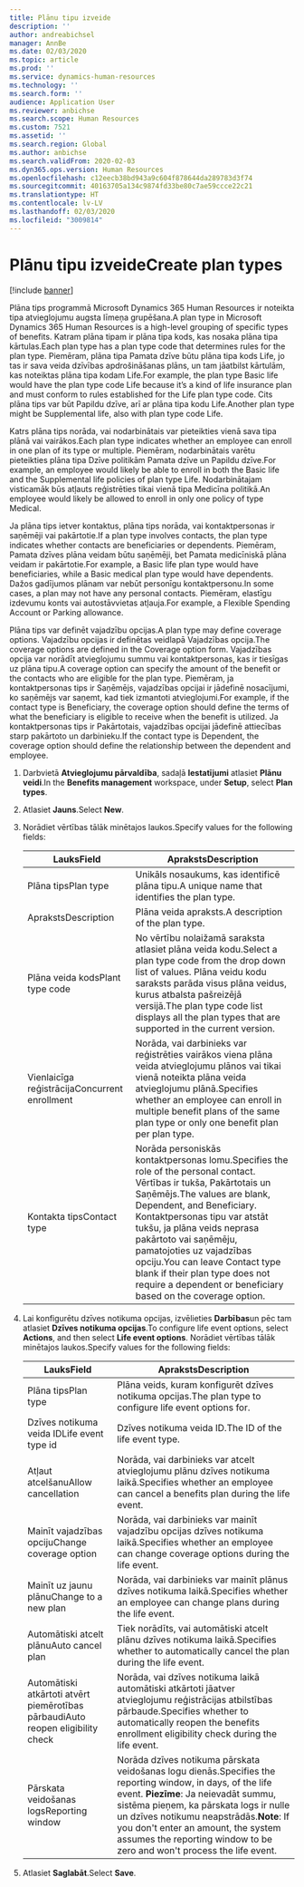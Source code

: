 ```yaml
---
title: Plānu tipu izveide
description: ''
author: andreabichsel
manager: AnnBe
ms.date: 02/03/2020
ms.topic: article
ms.prod: ''
ms.service: dynamics-human-resources
ms.technology: ''
ms.search.form: ''
audience: Application User
ms.reviewer: anbichse
ms.search.scope: Human Resources
ms.custom: 7521
ms.assetid: ''
ms.search.region: Global
ms.author: anbichse
ms.search.validFrom: 2020-02-03
ms.dyn365.ops.version: Human Resources
ms.openlocfilehash: c12eecb38bd943a9c604f878644da289783d3f74
ms.sourcegitcommit: 40163705a134c9874fd33be80c7ae59ccce22c21
ms.translationtype: HT
ms.contentlocale: lv-LV
ms.lasthandoff: 02/03/2020
ms.locfileid: "3009814"
---
```

# <a name="create-plan-types"></a><span data-ttu-id="0ffc9-102">Plānu tipu izveide</span><span class="sxs-lookup"><span data-stu-id="0ffc9-102">Create plan types</span></span>

[!include [banner](includes/preview-feature.md)]

<span data-ttu-id="0ffc9-103">Plāna tips programmā Microsoft Dynamics 365 Human Resources ir noteikta tipa atvieglojumu augsta līmeņa grupēšana.</span><span class="sxs-lookup"><span data-stu-id="0ffc9-103">A plan type in Microsoft Dynamics 365 Human Resources is a high-level grouping of specific types of benefits.</span></span> <span data-ttu-id="0ffc9-104">Katram plāna tipam ir plāna tipa kods, kas nosaka plāna tipa kārtulas.</span><span class="sxs-lookup"><span data-stu-id="0ffc9-104">Each plan type has a plan type code that determines rules for the plan type.</span></span> <span data-ttu-id="0ffc9-105">Piemēram, plāna tipa Pamata dzīve būtu plāna tipa kods Life, jo tas ir sava veida dzīvības apdrošināšanas plāns, un tam jāatbilst kārtulām, kas noteiktas plāna tipa kodam Life.</span><span class="sxs-lookup"><span data-stu-id="0ffc9-105">For example, the plan type Basic life would have the plan type code Life because it’s a kind of life insurance plan and must conform to rules established for the Life plan type code.</span></span> <span data-ttu-id="0ffc9-106">Cits plāna tips var būt Papildu dzīve, arī ar plāna tipa kodu Life.</span><span class="sxs-lookup"><span data-stu-id="0ffc9-106">Another plan type might be Supplemental life, also with plan type code Life.</span></span>

<span data-ttu-id="0ffc9-107">Katrs plāna tips norāda, vai nodarbinātais var pieteikties vienā sava tipa plānā vai vairākos.</span><span class="sxs-lookup"><span data-stu-id="0ffc9-107">Each plan type indicates whether an employee can enroll in one plan of its type or multiple.</span></span> <span data-ttu-id="0ffc9-108">Piemēram, nodarbinātais varētu pieteikties plāna tipa Dzīve politikām Pamata dzīve un Papildu dzīve.</span><span class="sxs-lookup"><span data-stu-id="0ffc9-108">For example, an employee would likely be able to enroll in both the Basic life and the Supplemental life policies of plan type Life.</span></span> <span data-ttu-id="0ffc9-109">Nodarbinātajam visticamāk būs atļauts reģistrēties tikai vienā tipa Medicīna politikā.</span><span class="sxs-lookup"><span data-stu-id="0ffc9-109">An employee would likely be allowed to enroll in only one policy of type Medical.</span></span>

<span data-ttu-id="0ffc9-110">Ja plāna tips ietver kontaktus, plāna tips norāda, vai kontaktpersonas ir saņēmēji vai pakārtotie.</span><span class="sxs-lookup"><span data-stu-id="0ffc9-110">If a plan type involves contacts, the plan type indicates whether contacts are beneficiaries or dependents.</span></span> <span data-ttu-id="0ffc9-111">Piemēram, Pamata dzīves plāna veidam būtu saņēmēji, bet Pamata medicīniskā plāna veidam ir pakārtotie.</span><span class="sxs-lookup"><span data-stu-id="0ffc9-111">For example, a Basic life plan type would have beneficiaries, while a Basic medical plan type would have dependents.</span></span> <span data-ttu-id="0ffc9-112">Dažos gadījumos plānam var nebūt personīgu kontaktpersonu.</span><span class="sxs-lookup"><span data-stu-id="0ffc9-112">In some cases, a plan may not have any personal contacts.</span></span> <span data-ttu-id="0ffc9-113">Piemēram, elastīgu izdevumu konts vai autostāvvietas atļauja.</span><span class="sxs-lookup"><span data-stu-id="0ffc9-113">For example, a Flexible Spending Account or Parking allowance.</span></span>

<span data-ttu-id="0ffc9-114">Plāna tips var definēt vajadzību opcijas.</span><span class="sxs-lookup"><span data-stu-id="0ffc9-114">A plan type may define coverage options.</span></span> <span data-ttu-id="0ffc9-115">Vajadzību opcijas ir definētas veidlapā Vajadzības opcija.</span><span class="sxs-lookup"><span data-stu-id="0ffc9-115">The coverage options are defined in the Coverage option form.</span></span> <span data-ttu-id="0ffc9-116">Vajadzības opcija var norādīt atvieglojumu summu vai kontaktpersonas, kas ir tiesīgas uz plāna tipu.</span><span class="sxs-lookup"><span data-stu-id="0ffc9-116">A coverage option can specify the amount of the benefit or the contacts who are eligible for the plan type.</span></span> <span data-ttu-id="0ffc9-117">Piemēram, ja kontaktpersonas tips ir Saņēmējs, vajadzības opcijai ir jādefinē nosacījumi, ko saņēmējs var saņemt, kad tiek izmantoti atvieglojumi.</span><span class="sxs-lookup"><span data-stu-id="0ffc9-117">For example, if the contact type is Beneficiary, the coverage option should define the terms of what the beneficiary is eligible to receive when the benefit is utilized.</span></span> <span data-ttu-id="0ffc9-118">Ja kontaktpersonas tips ir Pakārtotais, vajadzības opcijai jādefinē attiecības starp pakārtoto un darbinieku.</span><span class="sxs-lookup"><span data-stu-id="0ffc9-118">If the contact type is Dependent, the coverage option should define the relationship between the dependent and employee.</span></span> 

1. <span data-ttu-id="0ffc9-119">Darbvietā **Atvieglojumu pārvaldība**, sadaļā **Iestatījumi** atlasiet **Plānu veidi**.</span><span class="sxs-lookup"><span data-stu-id="0ffc9-119">In the **Benefits management** workspace, under **Setup**, select **Plan types**.</span></span>

2. <span data-ttu-id="0ffc9-120">Atlasiet **Jauns**.</span><span class="sxs-lookup"><span data-stu-id="0ffc9-120">Select **New**.</span></span>

3. <span data-ttu-id="0ffc9-121">Norādiet vērtības tālāk minētajos laukos.</span><span class="sxs-lookup"><span data-stu-id="0ffc9-121">Specify values for the following fields:</span></span>

   | <span data-ttu-id="0ffc9-122">Lauks</span><span class="sxs-lookup"><span data-stu-id="0ffc9-122">Field</span></span> | <span data-ttu-id="0ffc9-123">Apraksts</span><span class="sxs-lookup"><span data-stu-id="0ffc9-123">Description</span></span> |
   | --- | --- |
   | <span data-ttu-id="0ffc9-124">Plāna tips</span><span class="sxs-lookup"><span data-stu-id="0ffc9-124">Plan type</span></span> | <span data-ttu-id="0ffc9-125">Unikāls nosaukums, kas identificē plāna tipu.</span><span class="sxs-lookup"><span data-stu-id="0ffc9-125">A unique name that identifies the plan type.</span></span> |
   | <span data-ttu-id="0ffc9-126">Apraksts</span><span class="sxs-lookup"><span data-stu-id="0ffc9-126">Description</span></span> | <span data-ttu-id="0ffc9-127">Plāna veida apraksts.</span><span class="sxs-lookup"><span data-stu-id="0ffc9-127">A description of the plan type.</span></span> |
   | <span data-ttu-id="0ffc9-128">Plāna veida kods</span><span class="sxs-lookup"><span data-stu-id="0ffc9-128">Plant type code</span></span> | <span data-ttu-id="0ffc9-129">No vērtību nolaižamā saraksta atlasiet plāna veida kodu.</span><span class="sxs-lookup"><span data-stu-id="0ffc9-129">Select a plan type code from the drop down list of values.</span></span> <span data-ttu-id="0ffc9-130">Plāna veidu kodu saraksts parāda visus plāna veidus, kurus atbalsta pašreizējā versijā.</span><span class="sxs-lookup"><span data-stu-id="0ffc9-130">The plan type code list displays all the plan types that are supported in the current version.</span></span> |
   | <span data-ttu-id="0ffc9-131">Vienlaicīga reģistrācija</span><span class="sxs-lookup"><span data-stu-id="0ffc9-131">Concurrent enrollment</span></span> | <span data-ttu-id="0ffc9-132">Norāda, vai darbinieks var reģistrēties vairākos viena plāna veida atvieglojumu plānos vai tikai vienā noteikta plāna veida atvieglojumu plānā.</span><span class="sxs-lookup"><span data-stu-id="0ffc9-132">Specifies whether an employee can enroll in multiple benefit plans of the same plan type or only one benefit plan per plan type.</span></span> |
   | <span data-ttu-id="0ffc9-133">Kontakta tips</span><span class="sxs-lookup"><span data-stu-id="0ffc9-133">Contact type</span></span> | <span data-ttu-id="0ffc9-134">Norāda personiskās kontaktpersonas lomu.</span><span class="sxs-lookup"><span data-stu-id="0ffc9-134">Specifies the role of the personal contact.</span></span> <span data-ttu-id="0ffc9-135">Vērtības ir tukša, Pakārtotais un Saņēmējs.</span><span class="sxs-lookup"><span data-stu-id="0ffc9-135">The values are blank, Dependent, and Beneficiary.</span></span> <span data-ttu-id="0ffc9-136">Kontaktpersonas tipu var atstāt tukšu, ja plāna veids neprasa pakārtoto vai saņēmēju, pamatojoties uz vajadzības opciju.</span><span class="sxs-lookup"><span data-stu-id="0ffc9-136">You can leave Contact type blank if their plan type does not require a dependent or beneficiary based on the coverage option.</span></span> |

4. <span data-ttu-id="0ffc9-137">Lai konfigurētu dzīves notikuma opcijas, izvēlieties **Darbības**un pēc tam atlasiet **Dzīves notikuma opcijas**.</span><span class="sxs-lookup"><span data-stu-id="0ffc9-137">To configure life event options, select **Actions**, and then select **Life event options**.</span></span> <span data-ttu-id="0ffc9-138">Norādiet vērtības tālāk minētajos laukos.</span><span class="sxs-lookup"><span data-stu-id="0ffc9-138">Specify values for the following fields:</span></span>

   | <span data-ttu-id="0ffc9-139">Lauks</span><span class="sxs-lookup"><span data-stu-id="0ffc9-139">Field</span></span> | <span data-ttu-id="0ffc9-140">Apraksts</span><span class="sxs-lookup"><span data-stu-id="0ffc9-140">Description</span></span> |
   | --- | --- |
   | <span data-ttu-id="0ffc9-141">Plāna tips</span><span class="sxs-lookup"><span data-stu-id="0ffc9-141">Plan type</span></span> | <span data-ttu-id="0ffc9-142">Plāna veids, kuram konfigurēt dzīves notikuma opcijas.</span><span class="sxs-lookup"><span data-stu-id="0ffc9-142">The plan type to configure life event options for.</span></span> |
   | <span data-ttu-id="0ffc9-143">Dzīves notikuma veida ID</span><span class="sxs-lookup"><span data-stu-id="0ffc9-143">Life event type id</span></span> | <span data-ttu-id="0ffc9-144">Dzīves notikuma veida ID.</span><span class="sxs-lookup"><span data-stu-id="0ffc9-144">The ID of the life event type.</span></span> |
   | <span data-ttu-id="0ffc9-145">Atļaut atcelšanu</span><span class="sxs-lookup"><span data-stu-id="0ffc9-145">Allow cancellation</span></span> | <span data-ttu-id="0ffc9-146">Norāda, vai darbinieks var atcelt atvieglojumu plānu dzīves notikuma laikā.</span><span class="sxs-lookup"><span data-stu-id="0ffc9-146">Specifies whether an employee can cancel a benefits plan during the life event.</span></span> |
   |<span data-ttu-id="0ffc9-147">Mainīt vajadzības opciju</span><span class="sxs-lookup"><span data-stu-id="0ffc9-147">Change coverage option</span></span> | <span data-ttu-id="0ffc9-148">Norāda, vai darbinieks var mainīt vajadzību opcijas dzīves notikuma laikā.</span><span class="sxs-lookup"><span data-stu-id="0ffc9-148">Specifies whether an employee can change coverage options during the life event.</span></span> |
   | <span data-ttu-id="0ffc9-149">Mainīt uz jaunu plānu</span><span class="sxs-lookup"><span data-stu-id="0ffc9-149">Change to a new plan</span></span> | <span data-ttu-id="0ffc9-150">Norāda, vai darbinieks var mainīt plānus dzīves notikuma laikā.</span><span class="sxs-lookup"><span data-stu-id="0ffc9-150">Specifies whether an employee can change plans during the life event.</span></span> |
   | <span data-ttu-id="0ffc9-151">Automātiski atcelt plānu</span><span class="sxs-lookup"><span data-stu-id="0ffc9-151">Auto cancel plan</span></span> |<span data-ttu-id="0ffc9-152">Tiek norādīts, vai automātiski atcelt plānu dzīves notikuma laikā.</span><span class="sxs-lookup"><span data-stu-id="0ffc9-152">Specifies whether to automatically cancel the plan during the life event.</span></span> |
   | <span data-ttu-id="0ffc9-153">Automātiski atkārtoti atvērt piemērotības pārbaudi</span><span class="sxs-lookup"><span data-stu-id="0ffc9-153">Auto reopen eligibility check</span></span> | <span data-ttu-id="0ffc9-154">Norāda, vai dzīves notikuma laikā automātiski atkārtoti jāatver atvieglojumu reģistrācijas atbilstības pārbaude.</span><span class="sxs-lookup"><span data-stu-id="0ffc9-154">Specifies whether to automatically reopen the benefits enrollment eligibility check during the life event.</span></span> |
   | <span data-ttu-id="0ffc9-155">Pārskata veidošanas logs</span><span class="sxs-lookup"><span data-stu-id="0ffc9-155">Reporting window</span></span> | <span data-ttu-id="0ffc9-156">Norāda dzīves notikuma pārskata veidošanas logu dienās.</span><span class="sxs-lookup"><span data-stu-id="0ffc9-156">Specifies the reporting window, in days, of the life event.</span></span> <span data-ttu-id="0ffc9-157">**Piezīme**: Ja neievadāt summu, sistēma pieņem, ka pārskata logs ir nulle un dzīves notikumu neapstrādās.</span><span class="sxs-lookup"><span data-stu-id="0ffc9-157">**Note**: If you don't enter an amount, the system assumes the reporting window to be zero and won't process the life event.</span></span> |

5. <span data-ttu-id="0ffc9-158">Atlasiet **Saglabāt**.</span><span class="sxs-lookup"><span data-stu-id="0ffc9-158">Select **Save**.</span></span> 
